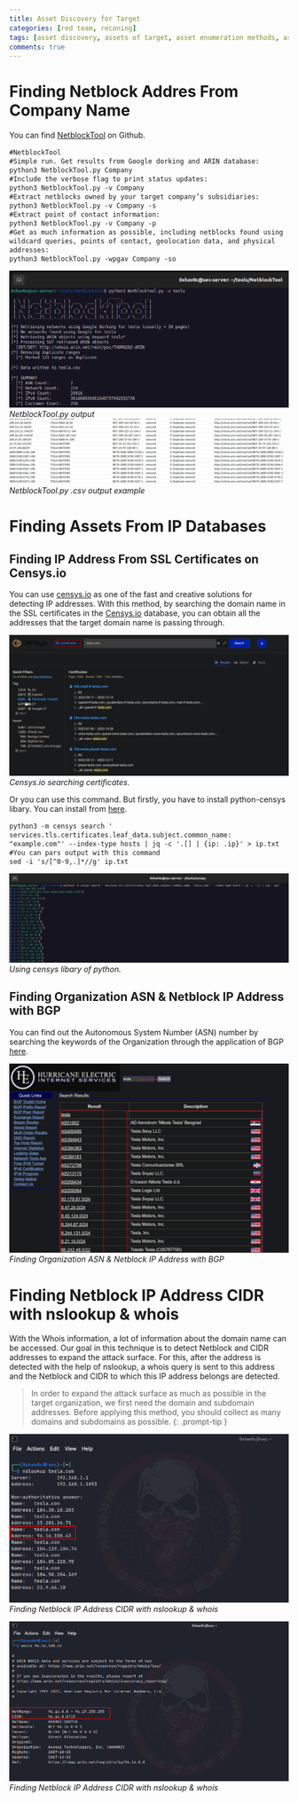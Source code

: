```yaml
---
title: Asset Discovery for Target
categories: [red team, reconing]
tags: [asset discovery, assets of target, asset enumeration methods, asset discovery methods, red-team]
comments: true
---
```


# Finding Netblock Addres From Company Name

You can find [NetblockTool](https://github.com/NetSPI/NetblockTool) on Github.

```shell
#NetblockTool
#Simple run. Get results from Google dorking and ARIN database:
python3 NetblockTool.py Company
#Include the verbose flag to print status updates:
python3 NetblockTool.py -v Company
#Extract netblocks owned by your target company’s subsidiaries:
python3 NetblockTool.py -v Company -s
#Extract point of contact information:
python3 NetblockTool.py -v Company -p
#Get as much information as possible, including netblocks found using wildcard queries, points of contact, geolocation data, and physical addresses:
python3 NetblockTool.py -wpgav Company -so
```

![NetblockTool.py output](/assets/img/pitcures/red-team/asset-disc.png)
_NetblockTool.py output_
![NetblockTool.py .csv output example](/assets/img/pitcures/red-team/asset-disc1.png)
_NetblockTool.py .csv output example_

# Finding Assets From IP Databases

## Finding IP Address From SSL Certificates on Censys.io

You can use [censys.io](https://search.censys.io) as one of the fast and creative solutions for detecting IP addresses. With this method, by searching the domain name in the SSL certificates in the [Censys.io](http://censys.io/) database, you can obtain all the addresses that the target domain name is passing through.

![Censys.io searching certificates.](/assets/img/pitcures/red-team/asset-disc2.png)
_Censys.io searching certificates._

Or you can use this command. But firstly, you have to install python-censys libary. You can install from [here](https://github.com/censys/censys-python).

```shell
python3 -m censys search ' services.tls.certificates.leaf_data.subject.common_name: "example.com"' --index-type hosts | jq -c '.[] | {ip: .ip}' > ip.txt
#You can pars output with this command
sed -i 's/[^0-9,.]*//g' ip.txt
```

![Using censys libary of python.](/assets/img/pitcures/red-team/asset-disc3.png)
_Using censys libary of python._

## Finding Organization ASN & Netblock IP Address with BGP

You can find out the Autonomous System Number (ASN) number by searching the keywords of the Organization through the application of BGP [here](https://bgp.he.net).

![Finding Organization ASN & Netblock IP Address with BGP](/assets/img/pitcures/red-team/asset-disc4.png)
_Finding Organization ASN & Netblock IP Address with BGP_

# Finding Netblock IP Address CIDR with nslookup & whois

With the Whois information, a lot of information about the domain name can be accessed. Our goal in this technique is to detect Netblock and CIDR addresses to expand the attack surface. For this, after the address is detected with the help of nslookup, a whois query is sent to this address and the Netblock and CIDR to which this IP address belongs are detected.  

> In order to expand the attack surface as much as possible in the target organization, we first need the domain and subdomain addresses. Before applying this method, you should collect as many domains and subdomains as possible.
{: .prompt-tip }

![Finding Netblock IP Address CIDR with nslookup & whois](/assets/img/pitcures/red-team/asset-disc5.png)
_Finding Netblock IP Address CIDR with nslookup & whois_

![Finding Netblock IP Address CIDR with nslookup & whois](/assets/img/pitcures/red-team/asset-disc6.png)
_Finding Netblock IP Address CIDR with nslookup & whois_